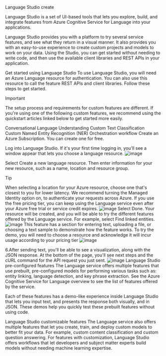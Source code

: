 Language Studio create

Language Studio is a set of UI-based tools that lets you explore, build, and integrate features from Azure Cognitive Service for Language into your applications.

Language Studio provides you with a platform to try several service features, and see what they return in a visual manner. It also provides you with an easy-to-use experience to create custom projects and models to work on your data. Using the Studio, you can get started without needing to write code, and then use the available client libraries and REST APIs in your application.

Get started using Language Studio
To use Language Studio, you will need an Azure Language resource for authentication. You can also use this resource to call the feature REST APIs and client libraries. Follow these steps to get started.

 Important

The setup process and requirements for custom features are different. If you're using one of the following custom features, we recommend using the quickstart articles linked below to get started more easily.

Conversational Language Understanding
Custom Text Classification
Custom Named Entity Recognition (NER)
Orchestration workflow
Create an Azure Subscription. You can create one for free.

Log into Language Studio. If it's your first time logging in, you'll see a window appear that lets you choose a language resource.
![image](https://user-images.githubusercontent.com/112709511/195116278-0d61108b-9491-4c32-8980-eb6e731aaf60.png)

Select Create a new language resource. Then enter information for your new resource, such as a name, location and resource group.

 Tip

When selecting a location for your Azure resource, choose one that's closest to you for lower latency.
We recommend turning the Managed Identity option on, to authenticate your requests across Azure.
If you use the free pricing tier, you can keep using the Language service even after your Azure free trial or service credit expires.
![image](https://user-images.githubusercontent.com/112709511/195116403-7ac32e93-4d11-4171-b0cb-e67e75cec8a8.png)
Select Done. Your resource will be created, and you will be able to try the different features offered by the Language service. For example, select Find linked entities.
![image](https://user-images.githubusercontent.com/112709511/195116529-1467bf1c-a0df-4cda-8fed-ac5dec495727.png)
This feature has a section for entering text, uploading a file, or choosing a text sample to demonstrate how the feature works. To try the demo, you will need to choose a resource and acknowledge it will incur usage according to your pricing tier
![image](https://user-images.githubusercontent.com/112709511/195116879-6c53c55a-9cbc-4ace-8aae-aff2e7bcd200.png)

6.After sending text, you'll be able to see a visualization, along with the JSON response. At the bottom of the page, you'll see next steps and the cURL command for the API request you just sent.
![image](https://user-images.githubusercontent.com/112709511/195116984-01ef6333-e794-455f-bb14-e8e12c9f8605.png)
Language Studio pre-configured features
The Language service offers multiple features that use prebuilt, pre-configured models for performing various tasks such as: entity linking, language detection, and key phrase extraction. See the Azure Cognitive Service for Language overview to see the list of features offered by the service.

Each of these features has a demo-like experience inside Language Studio that lets you input text, and presents the response both visually, and in JSON. These demos help you quickly test these prebuilt features without using code.

Language Studio customizable features
The Language service also offers multiple features that let you create, train, and deploy custom models to better fit your data. For example, custom content classification and custom question answering. For features with customization, Language Studio offers workflows that let developers and subject matter experts build models without needing machine learning expertise.


